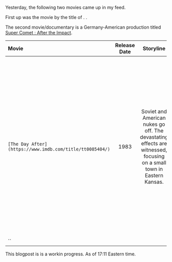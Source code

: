 Yesterday, the following two movies came up in my feed. 

First up was the movie by the title of . . 

The second movie/documentary is a Germany-American production titled [Super Comet : After the Impact](https://www.imdb.com/title/tt1273815/).

|  Movie  | Release Date  | Storyline | Other Notes | 
| :------------- | :-------------: | :-------------: | :-------------: |
| `[The Day After](https://www.imdb.com/title/tt0085404/)` |1983| Soviet and American nukes go off. The devastating effects are witnessed, focusing on a small town in Eastern Kansas. | * Starring familiar faces like [John Lithgow](https://www.imdb.com/name/nm0001475/). [Harry and the Hendersons](https://www.imdb.com/title/tt0093148/) was a cool tv show * Also, [Steve Guttenberg](https://www.imdb.com/name/nm0000430/?ref_=tt_cl_t3) whom I recall from movies like [Three men and a baby](https://www.imdb.com/title/tt0094137/?ref_=nm_knf_t1) and the hilarious [Police Academy Franchise](https://en.wikipedia.org/wiki/Police_Academy_(franchise)). I had never seen Steve Guttenberg doing such a serious role before. | 
| `` || 

This blogpost is is a workin progress. As of 17:11 Eastern time. 
